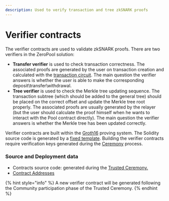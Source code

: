 ```yaml
---
description: Used to verify transaction and tree zkSNARK proofs
---
```


# Verifier contracts

The verifier contracts are used to validate zkSNARK proofs. There are two verifiers in the ZeroPool solution:

* **Transfer verifier** is used to check transaction correctness. The associated proofs are generated by the user on transaction creation and calculated with the [transaction circuit](../zksnarks-and-circuits/transaction-verifier-circuit.md). The main question the verifier answers is whether the user is able to make the corresponding deposit\transfer\withdrawal.
* **Tree verifier** is used to check the Merkle tree updating sequence. The transaction subtree (which should be added to the general tree) should be placed on the correct offset and update the Merkle tree root properly. The associated proofs are usually generated by the relayer (but the user should calculate the proof himself when he wants to interact with the Pool contract directly). The main question the verifier answers is whether the Merkle tree has been updated correctly.

Verifier contracts are built within the [Groth16](http://www.zeroknowledgeblog.com/index.php/groth16) proving system. The Solidity source code is generated by a [fixed template](https://github.com/zeropoolnetwork/libzeropool/blob/master/res/verifier\_groth16.sol.tpl). Building the verifier contracts require verification keys generated during the [Ceremony](../../deployment/trusted-setup-ceremony.md) process.

### Source and Deployment data

* Contracts source code: generated during the [Trusted Ceremony.](../../deployment/trusted-setup-ceremony.md#phase-2-create-circuit-parameters-and-mvp-launch)
* [Contract Addresses](../deployed-contracts.md)

{% hint style="info" %}
A new verifier contract will be generated following the Community participation phase of the Trusted Ceremony.
{% endhint %}
